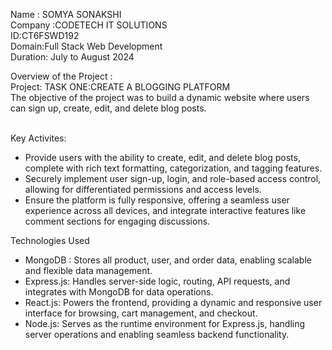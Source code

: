 Name : SOMYA SONAKSHI
<br/>
Company :CODETECH IT SOLUTIONS
<br/>
ID:CT6FSWD192
<br/>
Domain:Full Stack Web Development
<br/>
Duration: July to August 2024
<br/>

Overview of the Project :
<br/>
Project: TASK ONE:CREATE A BLOGGING PLATFORM
<br/>
The objective of the project was to build a dynamic website where users can sign up, create, edit, and delete blog posts. 

<br/>
Key Activites: 

* Provide users with the ability to create, edit, and delete blog posts, complete with rich text formatting, categorization, and tagging features.
* Securely implement user sign-up, login, and role-based access control, allowing for differentiated permissions and access levels.
* Ensure the platform is fully responsive, offering a seamless user experience across all devices, and integrate interactive features like comment sections for engaging discussions.
  
Technologies Used 
* MongoDB : Stores all product, user, and order data, enabling scalable and flexible data management.
* Express.js: Handles server-side logic, routing, API requests, and integrates with MongoDB for data operations.
* React.js: Powers the frontend, providing a dynamic and responsive user interface for browsing, cart management, and checkout.
* Node.js: Serves as the runtime environment for Express.js, handling server operations and enabling seamless backend functionality.
